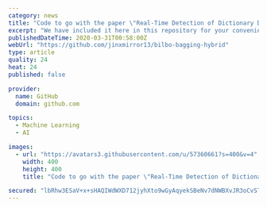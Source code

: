 ```yaml
---
category: news
title: "Code to go with the paper \"Real-Time Detection of Dictionary DGA Network Traffic using Deep Learning\""
excerpt: "We have included it here in this repository for your convenience. Artificial Neural Network (ANN) - Single layer Long Short-Term Memory (LSTM) Network Convolutional Neural Network (CNN) MIT's CNN-LSTM Hybrid Model - adapted in Vosoughi, et al. (2016 - Tweet2vec) and Yu, et al. (2018) More details on each model, including the Keras/Tensorflow ..."
publishedDateTime: 2020-03-31T00:58:00Z
webUrl: "https://github.com/jinxmirror13/bilbo-bagging-hybrid"
type: article
quality: 24
heat: 24
published: false

provider:
  name: GitHub
  domain: github.com

topics:
  - Machine Learning
  - AI

images:
  - url: "https://avatars3.githubusercontent.com/u/57360661?s=400&v=4"
    width: 400
    height: 400
    title: "Code to go with the paper \"Real-Time Detection of Dictionary DGA Network Traffic using Deep Learning\""

secured: "lbRhw3ESaV+x+sHAQIWdWXD712jyhXto9wGyAqyekSBeNv7dNWBXvJR3oCvST/5B4/8zWolUgQzPgpFt/exWrneLCxqSUZCERdfrHPQPufLfyfVT7NbOy5d+7iz3dxGAhOY+bhDs4HYJ5ITfMFP7K1n0n9kLQqUOykYnt9tS8xkQx0gRoH9OVwSjLqXELf8vQ55W1SGUKLGd43LKhWxzgsnjZrpqexP9r+4+hHc2MtLbiF7Cj/4qvpnMbDYbyEuc7e+r6VwPr5fXlJtEUtLXk22zgCodKpblxos4jY+CC0xdCLSrhVzY1T8BumXw8EEu;C9vrTmgENbVLwKtnUtzu8g=="
---
```


